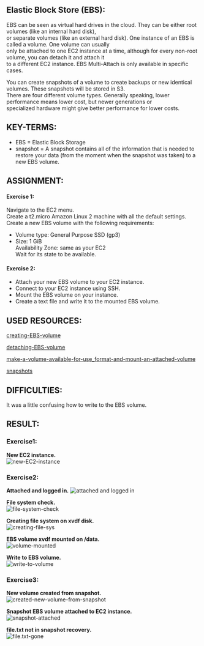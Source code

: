 ## Elastic Block Store (EBS):

EBS can be seen as virtual hard drives in the cloud. They can be either root volumes (like an internal hard disk),   
or separate volumes (like an external hard disk). One instance of an EBS is called a volume. One volume can usually   
only be attached to one EC2 instance at a time, although for every non-root volume, you can detach it and attach it   
to a different EC2 instance. EBS Multi-Attach is only available in specific cases.  

You can create snapshots of a volume to create backups or new identical volumes. These snapshots will be stored in S3.  
There are four different volume types. Generally speaking, lower performance means lower cost, but newer generations or   
specialized hardware might give better performance for lower costs.  

## KEY-TERMS:

* EBS = Elastic Block Storage  
* snapshot = A snapshot contains all of the information that is needed to restore your data (from the moment when the snapshot was taken) to a new EBS volume.  

## ASSIGNMENT:

#### Exercise 1:  
Navigate to the EC2 menu.  
Create a t2.micro Amazon Linux 2 machine with all the default settings.  
Create a new EBS volume with the following requirements:  
* Volume type: General Purpose SSD (gp3)  
* Size: 1 GiB  
Availability Zone: same as your EC2  
Wait for its state to be available.  

#### Exercise 2:  
* Attach your new EBS volume to your EC2 instance.  
* Connect to your EC2 instance using SSH.  
* Mount the EBS volume on your instance.  
* Create a text file and write it to the mounted EBS volume.



## USED RESOURCES:

[creating-EBS-volume](https://docs.aws.amazon.com/AWSEC2/latest/UserGuide/ebs-creating-volume.html)  

[detaching-EBS-volume](https://docs.aws.amazon.com/AWSEC2/latest/UserGuide/ebs-detaching-volume.html)  

[make-a-volume-available-for-use_format-and-mount-an-attached-volume](https://docs.aws.amazon.com/AWSEC2/latest/UserGuide/ebs-using-volumes.html)  

[snapshots](https://docs.aws.amazon.com/AWSEC2/latest/UserGuide/EBSSnapshots.html)  

## DIFFICULTIES:

It was a little confusing how to write to the EBS volume.  

## RESULT:

### Exercise1:  

**New EC2 instance.**  
![new-EC2-instance](../00_includes/SCREENSHOTS/AWS/AWS-07_newEC2instance.png)

### Exercise2:  

**Attached and logged in.**
![attached and logged in](../00_includes/SCREENSHOTS/AWS/AWS-07_attached-and-login.png)  

**File system check.**  
![file-system-check](../00_includes/SCREENSHOTS/AWS/AWS-07_filesystem-check.png)  

**Creating file system on xvdf disk.**  
![creating-file-sys](../00_includes/SCREENSHOTS/AWS/AWS-07_created-file-sys.png)  

**EBS volume xvdf mounted on /data.**  
![volume-mounted](../00_includes/SCREENSHOTS/AWS/AWS-07_volume-mounted.png)  

**Write to EBS volume.**  
![write-to-volume](../00_includes/SCREENSHOTS/AWS/AWS-07_write-to-EBSvol..png)  


### Exercise3:  

**New volume created from snapshot.**  
![created-new-volume-from-snapshot](../00_includes/SCREENSHOTS/AWS/AWS-07_snapshot-new-vol.png)  

**Snapshot EBS volume attached to EC2 instance.**  
![snapshot-attached](../00_includes/SCREENSHOTS/AWS/AWS-07_snap-attached.png)  

**file.txt not in snapshot recovery.**  
![file.txt-gone](../00_includes/SCREENSHOTS/AWS/AWS-07_data-lost.png)  



